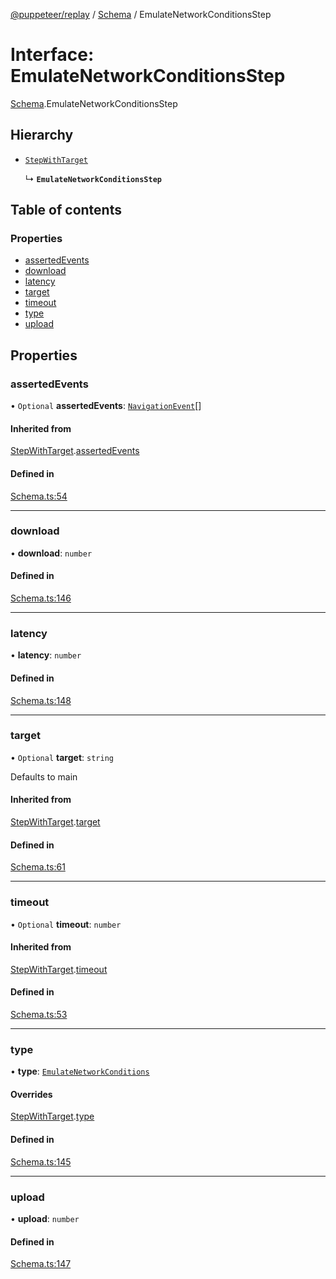 [@puppeteer/replay](../README.md) / [Schema](../modules/Schema.md) / EmulateNetworkConditionsStep

# Interface: EmulateNetworkConditionsStep

[Schema](../modules/Schema.md).EmulateNetworkConditionsStep

## Hierarchy

- [`StepWithTarget`](Schema.StepWithTarget.md)

  ↳ **`EmulateNetworkConditionsStep`**

## Table of contents

### Properties

- [assertedEvents](Schema.EmulateNetworkConditionsStep.md#assertedevents)
- [download](Schema.EmulateNetworkConditionsStep.md#download)
- [latency](Schema.EmulateNetworkConditionsStep.md#latency)
- [target](Schema.EmulateNetworkConditionsStep.md#target)
- [timeout](Schema.EmulateNetworkConditionsStep.md#timeout)
- [type](Schema.EmulateNetworkConditionsStep.md#type)
- [upload](Schema.EmulateNetworkConditionsStep.md#upload)

## Properties

### assertedEvents

• `Optional` **assertedEvents**: [`NavigationEvent`](Schema.NavigationEvent.md)[]

#### Inherited from

[StepWithTarget](Schema.StepWithTarget.md).[assertedEvents](Schema.StepWithTarget.md#assertedevents)

#### Defined in

[Schema.ts:54](https://github.com/puppeteer/replay/blob/main/src/Schema.ts#L54)

---

### download

• **download**: `number`

#### Defined in

[Schema.ts:146](https://github.com/puppeteer/replay/blob/main/src/Schema.ts#L146)

---

### latency

• **latency**: `number`

#### Defined in

[Schema.ts:148](https://github.com/puppeteer/replay/blob/main/src/Schema.ts#L148)

---

### target

• `Optional` **target**: `string`

Defaults to main

#### Inherited from

[StepWithTarget](Schema.StepWithTarget.md).[target](Schema.StepWithTarget.md#target)

#### Defined in

[Schema.ts:61](https://github.com/puppeteer/replay/blob/main/src/Schema.ts#L61)

---

### timeout

• `Optional` **timeout**: `number`

#### Inherited from

[StepWithTarget](Schema.StepWithTarget.md).[timeout](Schema.StepWithTarget.md#timeout)

#### Defined in

[Schema.ts:53](https://github.com/puppeteer/replay/blob/main/src/Schema.ts#L53)

---

### type

• **type**: [`EmulateNetworkConditions`](../enums/Schema.StepType.md#emulatenetworkconditions)

#### Overrides

[StepWithTarget](Schema.StepWithTarget.md).[type](Schema.StepWithTarget.md#type)

#### Defined in

[Schema.ts:145](https://github.com/puppeteer/replay/blob/main/src/Schema.ts#L145)

---

### upload

• **upload**: `number`

#### Defined in

[Schema.ts:147](https://github.com/puppeteer/replay/blob/main/src/Schema.ts#L147)
